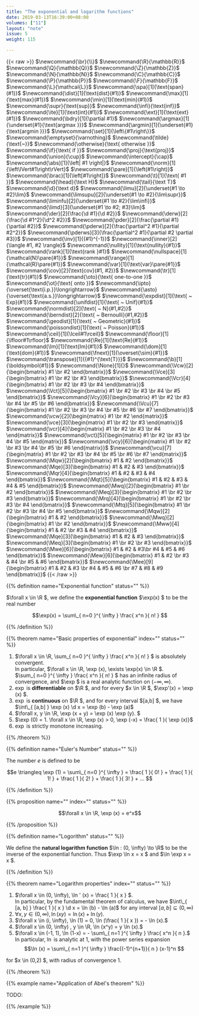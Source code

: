 ```yaml
---
title: "The exponential and logarithm functions"
date: 2019-03-13T16:39:00+08:00
volumes: ["11"]
layout: "note"
issue: 5
weight: 115

---
```


<!--more-->

<div class="latex-macros">
  {{< raw >}}
    $\newcommand{\br}{\\}$
    $\newcommand{\R}{\mathbb{R}}$
    $\newcommand{\Q}{\mathbb{Q}}$
    $\newcommand{\Z}{\mathbb{Z}}$
    $\newcommand{\N}{\mathbb{N}}$
    $\newcommand{\C}{\mathbb{C}}$
    $\newcommand{\P}{\mathbb{P}}$
    $\newcommand{\F}{\mathbb{F}}$
    $\newcommand{\L}{\mathcal{L}}$
    $\newcommand{\spa}[1]{\text{span}(#1)}$
    $\newcommand{\dist}[1]{\text{dist}(#1)}$
    $\newcommand{\max}[1]{\text{max}(#1)}$
    $\newcommand{\min}[1]{\text{min}(#1)}$
    $\newcommand{\supr}{\text{sup}}$
    $\newcommand{\infi}{\text{inf}}$
    $\newcommand{\ite}[1]{\text{int}(#1)}$
    $\newcommand{\ext}[1]{\text{ext}(#1)}$
    $\newcommand{\bdry}[1]{\partial #1}$
    $\newcommand{\argmax}[1]{\underset{#1}{\text{argmax }}}$
    $\newcommand{\argmin}[1]{\underset{#1}{\text{argmin }}}$
    $\newcommand{\set}[1]{\left\{#1\right\}}$
    $\newcommand{\emptyset}{\varnothing}$
    $\newcommand{\tilde}{\text{~}}$
    $\newcommand{\otherwise}{\text{ otherwise }}$
    $\newcommand{\if}{\text{ if }}$
    $\newcommand{\proj}{\text{proj}}$
    $\newcommand{\union}{\cup}$
    $\newcommand{\intercept}{\cap}$
    $\newcommand{\abs}[1]{\left| #1 \right|}$
    $\newcommand{\norm}[1]{\left\lVert#1\right\rVert}$
    $\newcommand{\pare}[1]{\left(#1\right)}$
    $\newcommand{\brac}[1]{\left[#1\right]}$
    $\newcommand{\t}[1]{\text{ #1 }}$
    $\newcommand{\head}{\text H}$
    $\newcommand{\tail}{\text T}$
    $\newcommand{\d}{\text d}$
    $\newcommand{\limu}[2]{\underset{#1 \to #2}\lim}$
    $\newcommand{\limsupu}[2]{\underset{#1 \to #2}{\lim\supr}}$
    $\newcommand{\liminfu}[2]{\underset{#1 \to #2}{\lim\infi}}$
    $\newcommand{\limd}[3]{\underset{#1 \to #2; #3}\lim}$
    $\newcommand{\der}[2]{\frac{\d #1}{\d #2}}$
    $\newcommand{\derw}[2]{\frac{\d #1^2}{\d^2 #2}}$
    $\newcommand{\pder}[2]{\frac{\partial #1}{\partial #2}}$
    $\newcommand{\pderw}[2]{\frac{\partial^2 #1}{\partial #2^2}}$
    $\newcommand{\pderws}[3]{\frac{\partial^2 #1}{\partial #2 \partial #3}}$
    $\newcommand{\inv}[1]{{#1}^{-1}}$
    $\newcommand{\inner}[2]{\langle #1, #2 \rangle}$
    $\newcommand{\nullity}[1]{\text{nullity}(#1)}$
    $\newcommand{\rank}[1]{\text{rank }#1}$
    $\newcommand{\nullspace}[1]{\mathcal{N}\pare{#1}}$
    $\newcommand{\range}[1]{\mathcal{R}\pare{#1}}$
    $\newcommand{\var}[1]{\text{var}\pare{#1}}$
    $\newcommand{\cov}[2]{\text{cov}(#1, #2)}$
    $\newcommand{\tr}[1]{\text{tr}(#1)}$
    $\newcommand{\oto}{\text{ one-to-one }}$
    $\newcommand{\ot}{\text{ onto }}$
    $\newcommand{\ipto}{\overset{\text{i.p.}}\longrightarrow}$
    $\newcommand{\asto}{\overset{\text{a.s.}}\longrightarrow}$
    $\newcommand{\expdist}[1]{\text{ ~ Exp}(#1)}$
    $\newcommand{\unifdist}[1]{\text{ ~ Unif}(#1)}$
    $\newcommand{\normdist}[2]{\text{ ~ N}(#1,#2)}$
    $\newcommand{\berndist}[2]{\text{ ~ Bernoulli}(#1,#2)}$
    $\newcommand{\geodist}[1]{\text{ ~ Geometric}(#1)}$
    $\newcommand{\poissondist}[1]{\text{ ~ Poisson}(#1)}$
    $\newcommand{\ceil}[1]{\lceil#1\rceil}$
    $\newcommand{\floor}[1]{\lfloor#1\rfloor}$
    $\newcommand{\Re}[1]{\text{Re}(#1)}$
    $\newcommand{\Im}[1]{\text{Im}(#1)}$
    $\newcommand{\dom}[1]{\text{dom}(#1)}$
    $\newcommand{\fnext}[1]{\overset{\sim}{#1}}$
    $\newcommand{\transpose}[1]{{#1}^{\text{T}}}$
    $\newcommand{\b}[1]{\boldsymbol{#1}}$
    $\newcommand{\None}[1]{}$
    $\newcommand{\Vcw}[2]{\begin{bmatrix} #1 \br #2 \end{bmatrix}}$
    $\newcommand{\Vce}[3]{\begin{bmatrix} #1 \br #2 \br #3 \end{bmatrix}}$
    $\newcommand{\Vcr}[4]{\begin{bmatrix} #1 \br #2 \br #3 \br #4 \end{bmatrix}}$
    $\newcommand{\Vct}[5]{\begin{bmatrix} #1 \br #2 \br #3 \br #4 \br #5 \end{bmatrix}}$
    $\newcommand{\Vcy}[6]{\begin{bmatrix} #1 \br #2 \br #3 \br #4 \br #5 \br #6 \end{bmatrix}}$
    $\newcommand{\Vcu}[7]{\begin{bmatrix} #1 \br #2 \br #3 \br #4 \br #5 \br #6 \br #7 \end{bmatrix}}$
    $\newcommand{\vcw}[2]{\begin{matrix} #1 \br #2 \end{matrix}}$
    $\newcommand{\vce}[3]{\begin{matrix} #1 \br #2 \br #3 \end{matrix}}$
    $\newcommand{\vcr}[4]{\begin{matrix} #1 \br #2 \br #3 \br #4 \end{matrix}}$
    $\newcommand{\vct}[5]{\begin{matrix} #1 \br #2 \br #3 \br #4 \br #5 \end{matrix}}$
    $\newcommand{\vcy}[6]{\begin{matrix} #1 \br #2 \br #3 \br #4 \br #5 \br #6 \end{matrix}}$
    $\newcommand{\vcu}[7]{\begin{matrix} #1 \br #2 \br #3 \br #4 \br #5 \br #6 \br #7 \end{matrix}}$
    $\newcommand{\Mqw}[2]{\begin{bmatrix} #1 & #2 \end{bmatrix}}$
    $\newcommand{\Mqe}[3]{\begin{bmatrix} #1 & #2 & #3 \end{bmatrix}}$
    $\newcommand{\Mqr}[4]{\begin{bmatrix} #1 & #2 & #3 & #4 \end{bmatrix}}$
    $\newcommand{\Mqt}[5]{\begin{bmatrix} #1 & #2 & #3 & #4 & #5 \end{bmatrix}}$
    $\newcommand{\Mwq}[2]{\begin{bmatrix} #1 \br #2 \end{bmatrix}}$
    $\newcommand{\Meq}[3]{\begin{bmatrix} #1 \br #2 \br #3 \end{bmatrix}}$
    $\newcommand{\Mrq}[4]{\begin{bmatrix} #1 \br #2 \br #3 \br #4 \end{bmatrix}}$
    $\newcommand{\Mtq}[5]{\begin{bmatrix} #1 \br #2 \br #3 \br #4 \br #5 \end{bmatrix}}$
    $\newcommand{\Mqw}[2]{\begin{bmatrix} #1 & #2 \end{bmatrix}}$
    $\newcommand{\Mwq}[2]{\begin{bmatrix} #1 \br #2 \end{bmatrix}}$
    $\newcommand{\Mww}[4]{\begin{bmatrix} #1 & #2 \br #3 & #4 \end{bmatrix}}$
    $\newcommand{\Mqe}[3]{\begin{bmatrix} #1 & #2 & #3 \end{bmatrix}}$
    $\newcommand{\Meq}[3]{\begin{bmatrix} #1 \br #2 \br #3 \end{bmatrix}}$
    $\newcommand{\Mwe}[6]{\begin{bmatrix} #1 & #2 & #3\br #4 & #5 & #6 \end{bmatrix}}$
    $\newcommand{\Mew}[6]{\begin{bmatrix} #1 & #2 \br #3 & #4 \br #5 & #6 \end{bmatrix}}$
    $\newcommand{\Mee}[9]{\begin{bmatrix} #1 & #2 & #3 \br #4 & #5 & #6 \br #7 & #8 & #9 \end{bmatrix}}$
  {{< /raw >}}
</div>

{{% definition name="Exponential function" status="" %}}

$\forall x \in \R $, we define the **exponential function** $\exp(x) $ to be the real number 

$$\exp(x) = \sum\_{ n=0 }^{ \infty } \frac{ x^n }{ n! } $$

{{% /definition %}}

{{% theorem name="Basic properties of exponential" index="" status="" %}}

1. $\forall x \in \R, \sum\_{ n=0 }^{ \infty } \frac{ x^n }{ n! } $ is absolutely
convergent. <br>
In particular, $\forall x \in \R, \exp (x), \exists \exp(x) \in \R $. <br>
$\sum\_{ n=0 }^{ \infty } \frac{ x^n }{ n! } $ has an infinite radius of convergence, and $\exp $ is a real analytic function on $(- \infty, \infty)$.
2. $\exp$ is **differentiable** on $\R $, and for every $x \in \R $, $\exp'(x) = \exp (x) $.
3. $\exp$ is **continuous** on $\R $, and for every interval $[a,b] $, we have 
$\int\_{ [a,b] } \exp (x) \d x = \exp (b) - \exp (a)$
4. $\forall x, y \in \R, \exp (x + y) = \exp (x) \exp (y). $
5. $\exp (0) = 1. \forall x \in \R, \exp (x) > 0, \exp (-x) = \frac{ 1 }{ \exp (x)}$
6. $\exp$ is strictly monotone increasing.

{{% /theorem %}}

{{% definition name="Euler's Number" status="" %}}

The number $e$ is defined to be

$$e \triangleq \exp (1) = \sum\_{ n=0 }^{ \infty } = \frac{ 1 }{ 0! } + \frac{ 1 }{ 1! } + \frac{ 1 }{ 2! } + \frac{ 1 }{ 3! } + ... $$

{{% /definition %}}

{{% proposition name="" index="" status="" %}}

$$\forall x \in \R, \exp (x) = e^x$$

{{% /proposition %}}

{{% definition name="Logorithm" status="" %}}

We define the **natural logarithm function** $\ln : (0, \infty) \to \R$ to be the
inverse of the exponential function. Thus $\exp \ln x = x $ and $\ln  \exp  x = x $.

{{% /definition %}}

{{% theorem name="Logarithm properties" index="" status="" %}}

1. $\forall x \in (0, \infty), \ln ' (x) = \frac{ 1 }{ x } $. <br>
In particular, by the fundamental theorem of calculus, we have $\int\_{ [a, b] } \frac{ 1 }{ x } \d x = \ln (b) - \ln (a)$ for any interval $[a, b] \subseteq (0, \infty)$
2. $\forall x, y \in (0, \infty), \ln (xy) = \ln (x) + \ln (y)$.
3. $\forall x \in (i, \infty), \ln (1) = 0, \ln (\frac{ 1 }{ x }) = - \ln (x).$
4. $\forall x \in (0, \infty) , y \in \R, \ln (x^y) = y \ln (x).$
5. $\forall x \in (-1, 1), \ln (1-x) = - \sum\_{ n=1 }^{ \infty } \frac{ x^n }{ n }.$<br>
In particular, $\ln$ is analytic at $1$, with the power series expansion
$$\ln (x) = \sum\_{ n=1 }^{ \infty } \frac{(-1)^{n+1}}{ n } (x-1)^n $$

for $x \in (0,2) $, with radius of convergence $1$.

{{% /theorem %}}

{{% example name="Application of Abel's theorem" %}}

TODO:

{{% /example %}}
